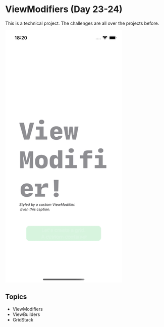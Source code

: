 # ViewModifiers (Day 23-24)

This is a technical project.
The challenges are all over the projects before.

![](images/modifiers.gif)

## Topics
- ViewModifiers
- ViewBuilders
- GridStack